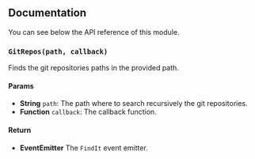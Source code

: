## Documentation

You can see below the API reference of this module.

### `GitRepos(path, callback)`
Finds the git repositories paths in the provided path.

#### Params
- **String** `path`: The path where to search recursively the git repositories.
- **Function** `callback`: The callback function.

#### Return
- **EventEmitter** The `FindIt` event emitter.

